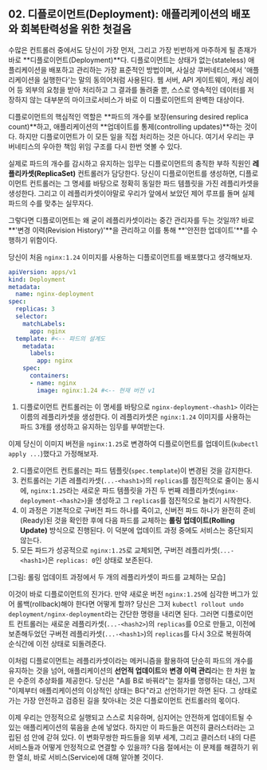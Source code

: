 ## 02\. 디플로이먼트(Deployment): 애플리케이션의 배포와 회복탄력성을 위한 첫걸음

수많은 컨트롤러 중에서도 당신이 가장 먼저, 그리고 가장 빈번하게 마주하게 될 존재가 바로 \*\*디플로이먼트(Deployment)\*\*다. 디플로이먼트는 상태가 없는(stateless) 애플리케이션을 배포하고 관리하는 가장 표준적인 방법이며, 사실상 쿠버네티스에서 '애플리케이션을 실행한다'는 말의 동의어처럼 사용된다. 웹 서버, API 게이트웨이, 캐싱 레이어 등 외부의 요청을 받아 처리하고 그 결과를 돌려줄 뿐, 스스로 영속적인 데이터를 저장하지 않는 대부분의 마이크로서비스가 바로 이 디플로이먼트의 완벽한 대상이다.

디플로이먼트의 핵심적인 역할은 \*\*파드의 개수를 보장(ensuring desired replica count)\*\*하고, 애플리케이션의 \*\*업데이트를 통제(controlling updates)\*\*하는 것이다. 하지만 디플로이먼트가 이 모든 일을 직접 처리하는 것은 아니다. 여기서 우리는 쿠버네티스의 우아한 책임 위임 구조를 다시 한번 엿볼 수 있다.

실제로 파드의 개수를 감시하고 유지하는 임무는 디플로이먼트의 충직한 부하 직원인 **레플리카셋(ReplicaSet)** 컨트롤러가 담당한다. 당신이 디플로이먼트를 생성하면, 디플로이먼트 컨트롤러는 그 명세를 바탕으로 정확히 동일한 파드 템플릿을 가진 레플리카셋을 생성한다. 그리고 이 레플리카셋이야말로 우리가 앞에서 보았던 제어 루프를 돌며 실제 파드의 수를 맞추는 실무자다.

그렇다면 디플로이먼트는 왜 굳이 레플리카셋이라는 중간 관리자를 두는 것일까? 바로 \*\*'변경 이력(Revision History)'\*\*을 관리하고 이를 통해 \*\*'안전한 업데이트'\*\*를 수행하기 위함이다.

당신이 처음 `nginx:1.24` 이미지를 사용하는 디플로이먼트를 배포했다고 생각해보자.

```yaml
apiVersion: apps/v1
kind: Deployment
metadata:
  name: nginx-deployment
spec:
  replicas: 3
  selector:
    matchLabels:
      app: nginx
  template: #<-- 파드의 설계도
    metadata:
      labels:
        app: nginx
    spec:
      containers:
      - name: nginx
        image: nginx:1.24 #<-- 현재 버전 v1
```

1.  디플로이먼트 컨트롤러는 이 명세를 바탕으로 `nginx-deployment-<hash1>` 이라는 이름의 레플리카셋을 생성한다. 이 레플리카셋은 `nginx:1.24` 이미지를 사용하는 파드 3개를 생성하고 유지하는 임무를 부여받는다.

이제 당신이 이미지 버전을 `nginx:1.25`로 변경하여 디플로이먼트를 업데이트(`kubectl apply ...`)했다고 가정해보자.

2.  디플로이먼트 컨트롤러는 파드 템플릿(`spec.template`)이 변경된 것을 감지한다.
3.  컨트롤러는 기존 레플리카셋(`...-<hash1>`)의 `replicas`를 점진적으로 줄이는 동시에, `nginx:1.25`라는 새로운 파드 템플릿을 가진 두 번째 레플리카셋(`nginx-deployment-<hash2>`)을 생성하고 그 `replicas`를 점진적으로 늘리기 시작한다.
4.  이 과정은 기본적으로 구버전 파드 하나를 죽이고, 신버전 파드 하나가 완전히 준비(Ready)된 것을 확인한 후에 다음 파드를 교체하는 **롤링 업데이트(Rolling Update)** 방식으로 진행된다. 이 덕분에 업데이트 과정 중에도 서비스는 중단되지 않는다.
5.  모든 파드가 성공적으로 `nginx:1.25`로 교체되면, 구버전 레플리카셋(`...-<hash1>`)은 `replicas: 0`인 상태로 보존된다.

[그림: 롤링 업데이트 과정에서 두 개의 레플리카셋이 파드를 교체하는 모습]

이것이 바로 디플로이먼트의 진가다. 만약 새로운 버전 `nginx:1.25`에 심각한 버그가 있어 롤백(rollback)해야 한다면 어떻게 할까? 당신은 그저 `kubectl rollout undo deployment/nginx-deployment`라는 간단한 명령을 내리면 된다. 그러면 디플로이먼트 컨트롤러는 새로운 레플리카셋(`...-<hash2>`)의 `replicas`를 0으로 만들고, 이전에 보존해두었던 구버전 레플리카셋(`...-<hash1>`)의 `replicas`를 다시 3으로 복원하여 순식간에 이전 상태로 되돌려준다.

이처럼 디플로이먼트는 레플리카셋이라는 메커니즘을 활용하여 단순히 파드의 개수를 유지하는 것을 넘어, 애플리케이션의 **선언적 업데이트**와 **변경 이력 관리**라는 한 차원 높은 수준의 추상화를 제공한다. 당신은 "A를 B로 바꿔라"는 절차를 명령하는 대신, 그저 "이제부터 애플리케이션의 이상적인 상태는 B다"라고 선언하기만 하면 된다. 그 상태로 가는 가장 안전하고 검증된 길을 찾아내는 것은 디플로이먼트 컨트롤러의 몫이다.

이제 우리는 안정적으로 실행되고 스스로 치유하며, 심지어는 안전하게 업데이트될 수 있는 애플리케이션의 묶음을 손에 넣었다. 하지만 이 파드들은 여전히 클러스터라는 고립된 섬 안에 갇혀 있다. 이 변화무쌍한 파드들을 외부 세계, 그리고 클러스터 내의 다른 서비스들과 어떻게 안정적으로 연결할 수 있을까? 다음 절에서는 이 문제를 해결하기 위한 열쇠, 바로 서비스(Service)에 대해 알아볼 것이다.